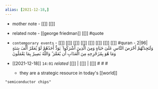 ```yaml
---
alias: [2021-12-18,]
---
```

- mother note - [[]] [[]]
- related note - [[george friedman]] [[]] #quote 
- `contemporary events` - [[]] [[]] [[]] [[]] [[]] [[]] [[]] [[]] #quran - 2|96|وَلَتَجِدَنَّهُمْ أَحْرَصَ النَّاسِ عَلَىٰ حَيَاةٍ وَمِنَ الَّذِينَ أَشْرَكُوا ۚ يَوَدُّ أَحَدُهُمْ لَوْ يُعَمَّرُ أَلْفَ سَنَةٍ وَمَا هُوَ بِمُزَحْزِحِهِ مِنَ الْعَذَابِ أَن يُعَمَّرَ ۗ وَاللَّهُ بَصِيرٌ بِمَا يَعْمَلُونَ

- [[2021-12-18]]  `14:01` _related_ [[]] | [[]] | [[]] # # #
	- they are a strategic resource in today's [[world]]

```query
"semiconductor chips"
```
